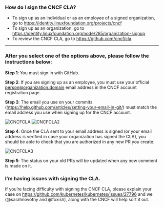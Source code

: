 ### How do I sign the CNCF CLA?

* To sign up as an individual or as an employee of a signed organization, go to https://identity.linuxfoundation.org/projects/cncf
* To sign up as an organization, go to https://identity.linuxfoundation.org/node/285/organization-signup
* To review the CNCF CLA, go to https://github.com/cncf/cla

***

### After you select one of the options above, please follow the instructions below:

**Step 1**: You must sign in with GitHub.

**Step 2**: If you are signing up as an employee, you must use your official person@organization.domain email address in the CNCF account registration page.


**Step 3**: The email you use on your commits (https://help.github.com/articles/setting-your-email-in-git/) must match the email address you use when signing up for the CNCF account. 

![CNCFCLA](http://i.imgur.com/tEk2x3j.png)
![CNCFCLA2](http://i.imgur.com/t3WAtrz.png)


**Step 4**: Once the CLA sent to your email address is signed (or your email address is verified in case your organization has signed the CLA), you should be able to check that you are authorized in any new PR you create.

![CNCFCLA3](http://i.imgur.com/C5ZsNN6.png)

**Step 5**: The status on your old PRs will be updated when any new comment is made on it.

### I’m having issues with signing the CLA.

If you’re facing difficulty with signing the CNCF CLA, please explain your case on https://github.com/kubernetes/kubernetes/issues/27796 and we (@sarahnovotny and @foxish), along with the CNCF will help sort it out.
